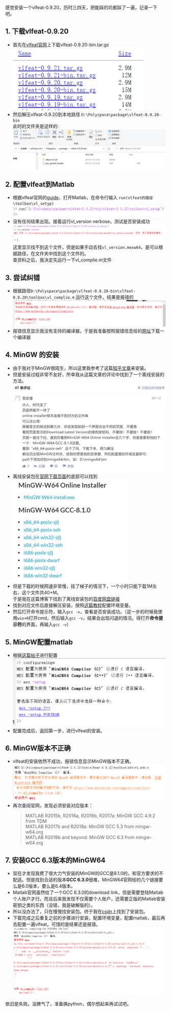 感觉安装一个vlfeat-0.9.20，历时三四天，把能踩的坑都踩了一遍，记录一下吧。

## 1. 下载vlfeat-0.9.20
* 首先在[vlfeat官网](https://www.vlfeat.org/download/)上下载vlfeat-0.9.20-bin.tar.gz  
![image](https://github.com/JialiZhang1016/Computer-Vision/blob/master/images/1.1.png)  
* 然后解压vlfeat-0.9.20到本地路径 `D:\Polyspace\package\vlfeat-0.9.20-bin`    
此时的文件夹是这样的:  
![image](https://github.com/JialiZhang1016/Computer-Vision/blob/master/images/1.2.png)  

## 2. 配置vlfeat到Matlab  
* 根据vlfeat官网的[guide](https://www.vlfeat.org/install-matlab.html)，打开Matlab，在命令行输入 `run(vlfeat的路径\toolbox\vl_setyp)`  
![image](https://github.com/JialiZhang1016/Computer-Vision/blob/master/images/2.1.png)  
* 没有任何结果出现。接着运行vl_version verbose，测试是否安装成功  
![image](https://github.com/JialiZhang1016/Computer-Vision/blob/master/images/2.2.png)  
这里显示找不到这个文件，但是如果手动去找`vl_version.mexw64`，是可以根据路径，在文件夹中找到这个文件的。    
查资料之后，我决定先运行一下vl_complie.m文件  

## 3. 尝试纠错
* 根据路径`D:\Polyspace\package\vlfeat-0.9.20-bin\vlfeat-0.9.20\toolbox\vl_complie.m` 运行这个文件，结果是报错的
![image](https://github.com/JialiZhang1016/Computer-Vision/blob/master/images/3.png)
* 报错信息显示我没有支持的编译器，于是我准备按照报错信息给的[网址](http://www.mathworks.com/support/compilers)下载一个编译器

## 4. MinGW 的安装
* 由于我对于MinGW很陌生，所以这里我参考了这篇[知乎文章](https://zhuanlan.zhihu.com/p/76613134)来安装。
* 但是安装过程非常不友好，所幸我从这篇文章的评论中找到了一个离线安装的方法。
![image](https://github.com/JialiZhang1016/Computer-Vision/blob/master/images/4.1.png)
* 离线安装包在[官网下载页面](https://sourceforge.net/projects/mingw-w64/files/mingw-w64/mingw-w64-release/)的底部可以找到  
![image](https://github.com/JialiZhang1016/Computer-Vision/blob/master/images/4.2.png)
* 但是下载的时候网速非常慢，挂了梯子的情况下，一个小时只能下载1M左右，这个文件共40+M。  
于是我在这篇博客下找到了离线安装包的[百度网盘链接](https://blog.csdn.net/qq_27854685/article/details/80752078)
* 找到对应文件后直接解压安装，按照[这篇教程](https://www.jianshu.com/p/61a2d0df86b0)配置环境变量。
* 然后打开命令提示符，输入`gcc -v`，查看是否安装成功。（这一步的时候我使用`win+R`打开cmd，然后输入`gcc -v`，结果会出现闪退的情况。得打开**命令提示符**的界面，再输入`gcc -v`）

## 5. MinGW配置matlab
* 根据[这篇帖子](https://blog.csdn.net/liuyanfang003/article/details/105575129)进行配置  
![image](https://github.com/JialiZhang1016/Computer-Vision/blob/master/images/5.png)  
* 配置完成后，返回第一步，进行vlfeat的安装。

## 6. MinGW版本不正确
* vlfeat的安装依然不成功，报错信息显示MinGW版本不正确。  
![image](https://github.com/JialiZhang1016/Computer-Vision/blob/master/images/6.png)  
* 再次查阅官网，发现必须安装对应版本：  
  > MATLAB R2015b, R2016a, R2016b, R2017a: MinGW GCC 4.9.2 from TDM  
  > MATLAB R2017b and R2018a: MinGW GCC 5.3 from mingw-w64.org  
  > MATLAB R2018b and beyond: MinGW GCC 6.3 from mingw-w64.org  


## 7. 安装GCC 6.3版本的MinGW64
* 现在才发现我费了很大力气安装的MinGW的GCC是8.1.0的，和官方要求的不配适。但是找到合适的版本**GCC 6.3.0**很难，MinGW64官网给的几个链接要么是6.0版本，要么是6.4版本。  
* Matlab官网虽然给了一个GCC 6.3.0的download link，但是需要登陆Matlab个人账户才行。而且后来我发现不仅需要个人账户，还需要正版的Matlab安装密钥之类的东西（没错，我是破解版的）。  
* 所以没办法了，只在慢慢找安装包。终于我在[csdn](https://download.csdn.net/download/jiaojiaf/9857895)上找到了安装包。  
* 下载完成之后重复之前的步骤进行安装，配置环境变量，配置matlab，最后再去配置一遍vlfeat。可惜的是结果还是报错。 
![image](https://github.com/JialiZhang1016/Computer-Vision/blob/master/images/7.png)  


依旧是失败。没脾气了，准备换python，偶尔想起来再试试吧。
